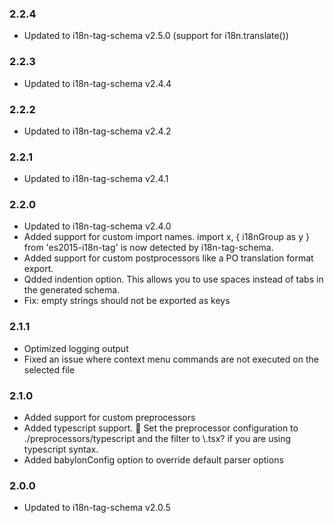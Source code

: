 ### 2.2.4

* Updated to i18n-tag-schema v2.5.0 (support for i18n.translate())

### 2.2.3

* Updated to i18n-tag-schema v2.4.4

### 2.2.2

* Updated to i18n-tag-schema v2.4.2

### 2.2.1

* Updated to i18n-tag-schema v2.4.1

### 2.2.0

* Updated to i18n-tag-schema v2.4.0
* Added support for custom import names. import x, { i18nGroup as y } from 'es2015-i18n-tag' is now detected by i18n-tag-schema.
* Added support for custom postprocessors like a PO translation format export.
* Qdded indention option. This allows you to use spaces instead of tabs in the generated schema.
* Fix: empty strings should not be exported as keys

### 2.1.1

* Optimized logging output
* Fixed an issue where context menu commands are not executed on the selected file

### 2.1.0

* Added support for custom preprocessors
* Added typescript support. 🎉 Set the preprocessor configuration to ./preprocessors/typescript and the filter to \\.tsx? if you are using typescript syntax.
* Added babylonConfig option to override default parser options

### 2.0.0

* Updated to i18n-tag-schema v2.0.5